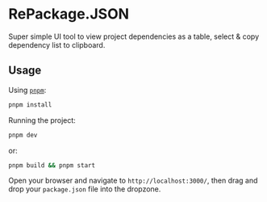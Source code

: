 # RePackage.JSON

Super simple UI tool to view project dependencies as a table, select & copy dependency list to clipboard.

## Usage

Using [`pnpm`](https://pnpm.io/):

```bash
pnpm install
```

Running the project:
```bash
pnpm dev
```
or:
```bash
pnpm build && pnpm start
```

Open your browser and navigate to `http://localhost:3000/`, then drag and drop your `package.json` file into the dropzone.